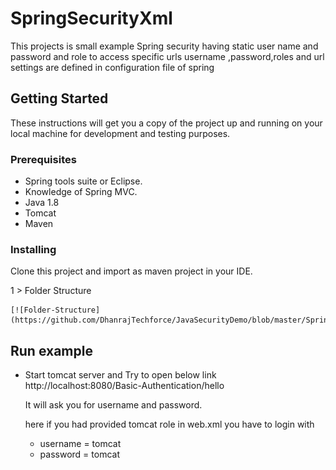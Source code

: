 # SpringSecurityXml

This projects is small example Spring security having static user name and password and role to access specific urls 
username ,password,roles and url settings are defined in configuration file of spring 

## Getting Started

These instructions will get you a copy of the project up and running on your local machine for development and testing purposes.

### Prerequisites

 - Spring tools suite or Eclipse.
 - Knowledge of Spring MVC.
 - Java 1.8
 - Tomcat 
 - Maven
 
### Installing

Clone this project and import as maven project in your IDE.

1 > Folder Structure 

	[![Folder-Structure](https://github.com/DhanrajTechforce/JavaSecurityDemo/blob/master/SpringSecurityXml/image/folders.png)]
	
	
## Run example

- Start tomcat server and 
	Try to open below link 
	http://localhost:8080/Basic-Authentication/hello
	
	It will ask you for username and password.
	
	here if you had provided tomcat role in web.xml you have to login with 
	- username = tomcat 
	- password = tomcat



